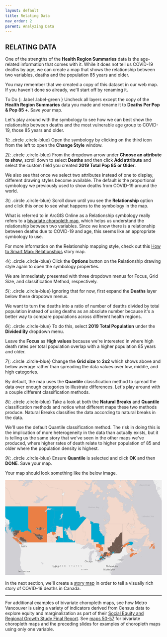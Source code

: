 ```yaml
---
layout: default
title: Relating Data
nav_order: 2
parent: Analyzing Data
---
```


## RELATING DATA

One of the strengths of the **Health Region Summaries** data is the age-related information that comes with it. While it does not tell us COVID-19 deaths by age, we can create a map that shows the relationship between two variables, deaths and the population 85 years and older.

You may remember that we created a copy of this dataset in our web map. If you haven't done so already, we'll start off by renaming it.

To Do
{: .label .label-green }
Uncheck all layers except the copy of the **Health Region Summaries** data you made and rename it to **Deaths Per Pop & Pop 85 +**. Save your map.

Let's play around with the symbology to see how we can best show the relationship between deaths and the most vulnerable age group to COVID-19, those 85 years and older.

*1*{: .circle .circle-blue}  Open the symbology by clicking on the third icon from the left to open the **Change Style** window.

*2*{: .circle .circle-blue} From the dropdown arrow under **Choose an attribute to show**, scroll down to select **Deaths** and then click **Add attribute** and select the custom field you created **2019 Total Pop 85 or Older**.

We also see that once we select two attributes instead of one to display, different drawing styles become available. The default is the proportional symbology we previously used to show deaths from COVID-19 around the world.

*3*{: .circle .circle-blue} Scroll down until you see the **Relationship** option and click this once to see what happens to the symbology in the map.

What is referred to in ArcGIS Online as a Relationship symbology really refers to a [bivariate choropleth map](https://www.joshuastevens.net/cartography/make-a-bivariate-choropleth-map/), which helps us understand the relationship between two variables. Since we know there is a relationship between deaths due to COVID-19 and age, this seems like an appropriate symbology to use.

For more information on the Relationship mapping style, check out this [How to Smart Map: Relationships](https://www.arcgis.com/apps/Cascade/index.html?appid=28f71c557007440ebd936b21969ffff8) story map.

*4*{: .circle .circle-blue} Click the **Options** button on the Relationship drawing style again to open the symbology properties.

We are immediately presented with three dropdown menus for Focus, Grid Size, and classification Method, respectively.

*5*{: .circle .circle-blue} Ignoring that for now, first expand the **Deaths** layer below these dropdown menus.

We want to turn the deaths into a ratio of number of deaths divided by total population instead of using deaths as an absolute number because it's a better way to compare populations across different health regions.

*6*{: .circle .circle-blue} To do this, select **2019 Total Population** under the **Divided By** dropdown menu.

Leave the **Focus** as **High values** because we're interested in where high death rates per total population overlap with a higher population 85 years and older.

*7*{: .circle .circle-blue} Change the **Grid size** to **2x2** which shows above and below average rather than spreading the data values over low, middle, and high categories.

By default, the map uses the **Quantile** classification method to spread the data over enough categories to illustrate differences. Let's play around with a couple different classification methods.

*8*{: .circle .circle-blue} Take a look at both the **Natural Breaks** and **Quantile** classification methods and notice what different maps these two methods produce. Natural Breaks classifies the data according to natural breaks in the data.

We'll use the default Quantile classification method. The risk in doing this is the implication of more heterogeneity in the data than actually exists, but it is telling us the same story that we've seen in the other maps we've produced, where higher rates of death relate to higher population of 85 and older where the population density is highest.

*9*{: .circle .circle-blue} Ensure **Quantile** is selected and click **OK** and then **DONE**. Save your map.

Your map should look something like the below image.

![bivariate.png](../images/bivariate.png)

In the next section, we'll create a [story map](https://storymaps.arcgis.com/stories) in order to tell a visually rich story of COVID-19 deaths in Canada.

***

For additional examples of bivariate choropleth maps, see how Metro Vancouver is using a variety of indicators derived from Census data to explore equity and marginalization as part of their [Social Equity and Regional Growth Study Final Report](http://www.metrovancouver.org/boards/RegionalPlanning/RPL_2021-Mar-5_AGE.pdf#page=20). See [maps 50-57](http://www.metrovancouver.org/services/regional-planning/PlanningPublications/Equity_Regional_Growth_Management_Study_Phase2-Appendix-I-Maps.pdf) for bivariate choropleth maps and the preceding slides for examples of choropleth maps using only one variable.
